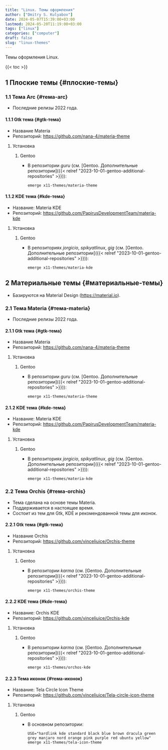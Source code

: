 ```yaml
---
title: "Linux. Темы оформления"
author: ["Dmitry S. Kulyabov"]
date: 2024-05-07T15:39:00+03:00
lastmod: 2024-05-20T11:19:00+03:00
tags: ["linux"]
categories: ["computer"]
draft: false
slug: "linux-themes"
---
```


Темы оформления Linux.

<!--more-->

{{< toc >}}


## <span class="section-num">1</span> Плоские темы {#плоские-темы}


### <span class="section-num">1.1</span> Тема Arc {#тема-arc}

-   Последние релизы 2022 года.


#### <span class="section-num">1.1.1</span> Gtk тема {#gtk-тема}

-   Название Materia
-   Репозиторий: <https://github.com/nana-4/materia-theme>

<!--list-separator-->

1.  Установка

    <!--list-separator-->

    1.  Gentoo

        -   В репозитории _guru_ (см. [Gentoo. Дополнительные репозитории]({{< relref "2023-10-01-gentoo-additional-repositories" >}})):
            ```shell
            emerge x11-themes/materia-theme
            ```


#### <span class="section-num">1.1.2</span> KDE тема {#kde-тема}

-   Название: Materia KDE
-   Репозиторий: <https://github.com/PapirusDevelopmentTeam/materia-kde>

<!--list-separator-->

1.  Установка

    <!--list-separator-->

    1.  Gentoo

        -   В репозиториях _jorgicio_, _spikyatlinux_, _gig_ (см. [Gentoo. Дополнительные репозитории]({{< relref "2023-10-01-gentoo-additional-repositories" >}})):
            ```shell
            emerge x11-themes/materia-kde
            ```


## <span class="section-num">2</span> Материальные темы {#материальные-темы}

-   Базируются на Material Design (<https://material.io>).


### <span class="section-num">2.1</span> Тема Materia {#тема-materia}

-   Последние релизы 2022 года.


#### <span class="section-num">2.1.1</span> Gtk тема {#gtk-тема}

-   Название Materia
-   Репозиторий: <https://github.com/nana-4/materia-theme>

<!--list-separator-->

1.  Установка

    <!--list-separator-->

    1.  Gentoo

        -   В репозитории _guru_ (см. [Gentoo. Дополнительные репозитории]({{< relref "2023-10-01-gentoo-additional-repositories" >}})):
            ```shell
            emerge x11-themes/materia-theme
            ```


#### <span class="section-num">2.1.2</span> KDE тема {#kde-тема}

-   Название: Materia KDE
-   Репозиторий: <https://github.com/PapirusDevelopmentTeam/materia-kde>

<!--list-separator-->

1.  Установка

    <!--list-separator-->

    1.  Gentoo

        -   В репозиториях _jorgicio_, _spikyatlinux_, _gig_ (см. [Gentoo. Дополнительные репозитории]({{< relref "2023-10-01-gentoo-additional-repositories" >}})):
            ```shell
            emerge x11-themes/materia-kde
            ```


### <span class="section-num">2.2</span> Тема Orchis {#тема-orchis}

-   Тема сделана на основе темы Materia.
-   Поддерживается в настоящее время.
-   Состоит из тем для Gtk, KDE и рекомендованной темы для иконок.


#### <span class="section-num">2.2.1</span> Gtk тема {#gtk-тема}

-   Название Orchis
-   Репозиторий: <https://github.com/vinceliuice/Orchis-theme>

<!--list-separator-->

1.  Установка

    <!--list-separator-->

    1.  Gentoo

        -   В репозитории _karma_ (см. [Gentoo. Дополнительные репозитории]({{< relref "2023-10-01-gentoo-additional-repositories" >}})):
            ```shell
            emerge x11-themes/orchis-theme
            ```


#### <span class="section-num">2.2.2</span> KDE тема {#kde-тема}

-   Название: Orchis KDE
-   Репозиторий: <https://github.com/vinceliuice/Orchis-kde>

<!--list-separator-->

1.  Установка

    <!--list-separator-->

    1.  Gentoo

        -   В репозитории _karma_ (см. [Gentoo. Дополнительные репозитории]({{< relref "2023-10-01-gentoo-additional-repositories" >}})):
            ```shell
            emerge x11-themes/orchos-kde
            ```


#### <span class="section-num">2.2.3</span> Тема иконок {#тема-иконок}

-   Название: Tela Circle Icon Theme
-   Репозиторий: <https://github.com/vinceliuice/Tela-circle-icon-theme>

<!--list-separator-->

1.  Установка

    <!--list-separator-->

    1.  Gentoo

        -   В основном репозитории:
            ```shell
            USE="hardlink kde standard black blue brown dracula green grey manjaro nord orange pink purple red ubuntu yellow" emerge x11-themes/tela-icon-theme
            ```
